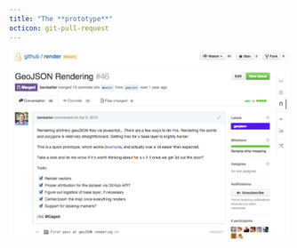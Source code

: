 ```yaml
---
title: "The **prototype**"
octicon: git-pull-request
---
```


![prototype](images/prototype-pr.png)

